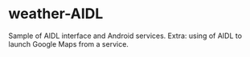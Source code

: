 # weather-AIDL
Sample of AIDL interface and Android services.
Extra: using of AIDL to launch Google Maps from a service. 
